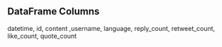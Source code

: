 ## DataFrame Columns
datetime, id, content ,username, language, reply_count, retweet_count, like_count, quote_count
